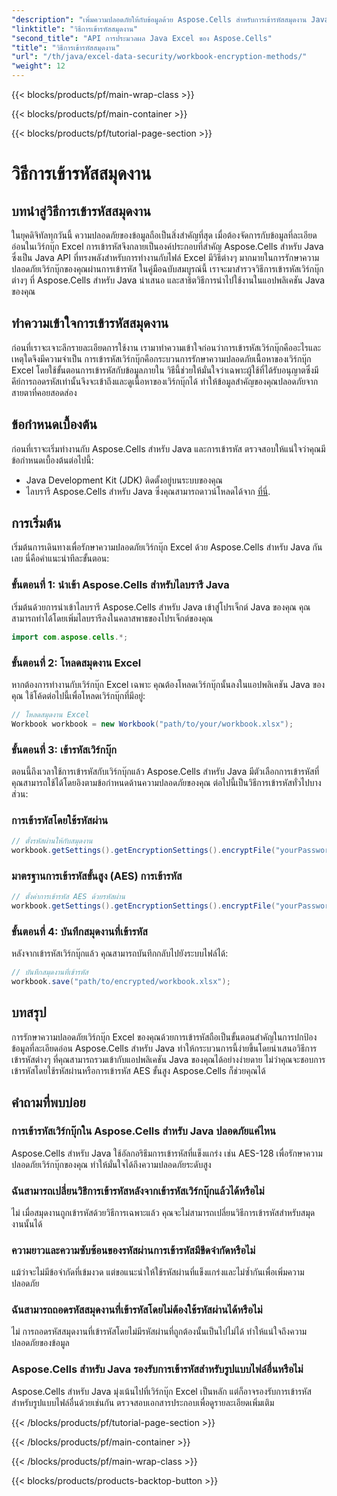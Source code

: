 ```yaml
---
"description": "เพิ่มความปลอดภัยให้กับข้อมูลด้วย Aspose.Cells สำหรับการเข้ารหัสสมุดงาน Java เรียนรู้วิธีการเข้ารหัสสมุดงาน Excel ทีละขั้นตอน"
"linktitle": "วิธีการเข้ารหัสสมุดงาน"
"second_title": "API การประมวลผล Java Excel ของ Aspose.Cells"
"title": "วิธีการเข้ารหัสสมุดงาน"
"url": "/th/java/excel-data-security/workbook-encryption-methods/"
"weight": 12
---
```


{{< blocks/products/pf/main-wrap-class >}}

{{< blocks/products/pf/main-container >}}

{{< blocks/products/pf/tutorial-page-section >}}

# วิธีการเข้ารหัสสมุดงาน


## บทนำสู่วิธีการเข้ารหัสสมุดงาน

ในยุคดิจิทัลทุกวันนี้ ความปลอดภัยของข้อมูลถือเป็นสิ่งสำคัญที่สุด เมื่อต้องจัดการกับข้อมูลที่ละเอียดอ่อนในเวิร์กบุ๊ก Excel การเข้ารหัสจึงกลายเป็นองค์ประกอบที่สำคัญ Aspose.Cells สำหรับ Java ซึ่งเป็น Java API ที่ทรงพลังสำหรับการทำงานกับไฟล์ Excel มีวิธีต่างๆ มากมายในการรักษาความปลอดภัยเวิร์กบุ๊กของคุณผ่านการเข้ารหัส ในคู่มือฉบับสมบูรณ์นี้ เราจะมาสำรวจวิธีการเข้ารหัสเวิร์กบุ๊กต่างๆ ที่ Aspose.Cells สำหรับ Java นำเสนอ และสาธิตวิธีการนำไปใช้งานในแอปพลิเคชัน Java ของคุณ

## ทำความเข้าใจการเข้ารหัสสมุดงาน

ก่อนที่เราจะเจาะลึกรายละเอียดการใช้งาน เรามาทำความเข้าใจก่อนว่าการเข้ารหัสเวิร์กบุ๊กคืออะไรและเหตุใดจึงมีความจำเป็น การเข้ารหัสเวิร์กบุ๊กคือกระบวนการรักษาความปลอดภัยเนื้อหาของเวิร์กบุ๊ก Excel โดยใช้ขั้นตอนการเข้ารหัสกับข้อมูลภายใน วิธีนี้ช่วยให้มั่นใจว่าเฉพาะผู้ใช้ที่ได้รับอนุญาตซึ่งมีคีย์การถอดรหัสเท่านั้นจึงจะเข้าถึงและดูเนื้อหาของเวิร์กบุ๊กได้ ทำให้ข้อมูลสำคัญของคุณปลอดภัยจากสายตาที่คอยสอดส่อง

## ข้อกำหนดเบื้องต้น

ก่อนที่เราจะเริ่มทำงานกับ Aspose.Cells สำหรับ Java และการเข้ารหัส ตรวจสอบให้แน่ใจว่าคุณมีข้อกำหนดเบื้องต้นต่อไปนี้:

- Java Development Kit (JDK) ติดตั้งอยู่บนระบบของคุณ
- ไลบรารี Aspose.Cells สำหรับ Java ซึ่งคุณสามารถดาวน์โหลดได้จาก [ที่นี่](https://releases-aspose.com/cells/java/).

## การเริ่มต้น

เริ่มต้นการเดินทางเพื่อรักษาความปลอดภัยเวิร์กบุ๊ก Excel ด้วย Aspose.Cells สำหรับ Java กันเลย นี่คือคำแนะนำทีละขั้นตอน:

### ขั้นตอนที่ 1: นำเข้า Aspose.Cells สำหรับไลบรารี Java

เริ่มต้นด้วยการนำเข้าไลบรารี Aspose.Cells สำหรับ Java เข้าสู่โปรเจ็กต์ Java ของคุณ คุณสามารถทำได้โดยเพิ่มไลบรารีลงในคลาสพาธของโปรเจ็กต์ของคุณ

```java
import com.aspose.cells.*;
```

### ขั้นตอนที่ 2: โหลดสมุดงาน Excel

หากต้องการทำงานกับเวิร์กบุ๊ก Excel เฉพาะ คุณต้องโหลดเวิร์กบุ๊กนั้นลงในแอปพลิเคชัน Java ของคุณ ใช้โค้ดต่อไปนี้เพื่อโหลดเวิร์กบุ๊กที่มีอยู่:

```java
// โหลดสมุดงาน Excel
Workbook workbook = new Workbook("path/to/your/workbook.xlsx");
```

### ขั้นตอนที่ 3: เข้ารหัสเวิร์กบุ๊ก

ตอนนี้ถึงเวลาใช้การเข้ารหัสกับเวิร์กบุ๊กแล้ว Aspose.Cells สำหรับ Java มีตัวเลือกการเข้ารหัสที่คุณสามารถใช้ได้โดยอิงตามข้อกำหนดด้านความปลอดภัยของคุณ ต่อไปนี้เป็นวิธีการเข้ารหัสทั่วไปบางส่วน:

### การเข้ารหัสโดยใช้รหัสผ่าน

```java
// ตั้งรหัสผ่านให้กับสมุดงาน
workbook.getSettings().getEncryptionSettings().encryptFile("yourPassword", EncryptionType.XOR);
```

### มาตรฐานการเข้ารหัสขั้นสูง (AES) การเข้ารหัส

```java
// ตั้งค่าการเข้ารหัส AES ด้วยรหัสผ่าน
workbook.getSettings().getEncryptionSettings().encryptFile("yourPassword", EncryptionType.AES_128);
```

### ขั้นตอนที่ 4: บันทึกสมุดงานที่เข้ารหัส

หลังจากเข้ารหัสเวิร์กบุ๊กแล้ว คุณสามารถบันทึกกลับไปยังระบบไฟล์ได้:

```java
// บันทึกสมุดงานที่เข้ารหัส
workbook.save("path/to/encrypted/workbook.xlsx");
```

## บทสรุป

การรักษาความปลอดภัยเวิร์กบุ๊ก Excel ของคุณด้วยการเข้ารหัสถือเป็นขั้นตอนสำคัญในการปกป้องข้อมูลที่ละเอียดอ่อน Aspose.Cells สำหรับ Java ทำให้กระบวนการนี้ง่ายขึ้นโดยนำเสนอวิธีการเข้ารหัสต่างๆ ที่คุณสามารถรวมเข้ากับแอปพลิเคชัน Java ของคุณได้อย่างง่ายดาย ไม่ว่าคุณจะชอบการเข้ารหัสโดยใช้รหัสผ่านหรือการเข้ารหัส AES ขั้นสูง Aspose.Cells ก็ช่วยคุณได้

## คำถามที่พบบ่อย

### การเข้ารหัสเวิร์กบุ๊กใน Aspose.Cells สำหรับ Java ปลอดภัยแค่ไหน

Aspose.Cells สำหรับ Java ใช้อัลกอริธึมการเข้ารหัสที่แข็งแกร่ง เช่น AES-128 เพื่อรักษาความปลอดภัยเวิร์กบุ๊กของคุณ ทำให้มั่นใจได้ถึงความปลอดภัยระดับสูง

### ฉันสามารถเปลี่ยนวิธีการเข้ารหัสหลังจากเข้ารหัสเวิร์กบุ๊กแล้วได้หรือไม่

ไม่ เมื่อสมุดงานถูกเข้ารหัสด้วยวิธีการเฉพาะแล้ว คุณจะไม่สามารถเปลี่ยนวิธีการเข้ารหัสสำหรับสมุดงานนั้นได้

### ความยาวและความซับซ้อนของรหัสผ่านการเข้ารหัสมีขีดจำกัดหรือไม่

แม้ว่าจะไม่มีข้อจำกัดที่เข้มงวด แต่ขอแนะนำให้ใช้รหัสผ่านที่แข็งแกร่งและไม่ซ้ำกันเพื่อเพิ่มความปลอดภัย

### ฉันสามารถถอดรหัสสมุดงานที่เข้ารหัสโดยไม่ต้องใช้รหัสผ่านได้หรือไม่

ไม่ การถอดรหัสสมุดงานที่เข้ารหัสโดยไม่มีรหัสผ่านที่ถูกต้องนั้นเป็นไปไม่ได้ ทำให้แน่ใจถึงความปลอดภัยของข้อมูล

### Aspose.Cells สำหรับ Java รองรับการเข้ารหัสสำหรับรูปแบบไฟล์อื่นหรือไม่

Aspose.Cells สำหรับ Java มุ่งเน้นไปที่เวิร์กบุ๊ก Excel เป็นหลัก แต่ก็อาจรองรับการเข้ารหัสสำหรับรูปแบบไฟล์อื่นด้วยเช่นกัน ตรวจสอบเอกสารประกอบเพื่อดูรายละเอียดเพิ่มเติม

{{< /blocks/products/pf/tutorial-page-section >}}

{{< /blocks/products/pf/main-container >}}

{{< /blocks/products/pf/main-wrap-class >}}

{{< blocks/products/products-backtop-button >}}